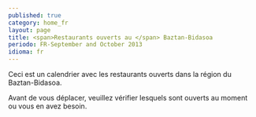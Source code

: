 ```yaml
---
published: true
category: home_fr
layout: page
title: <span>Restaurants ouverts au </span> Baztan-Bidasoa
periodo: FR-September and October 2013
idioma: fr
---
```

Ceci est un calendrier avec les restaurants ouverts dans la région du Baztan-Bidasoa.

Avant de vous déplacer, veuillez vérifier lesquels sont ouverts au moment ou vous en avez besoin.
